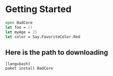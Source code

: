 # Getting Started

```fsharp
open BadCore
let foo = ()
let myAge = 21
let color = Say.FavoriteColor.Red
```

## Here is the path to downloading

    [lang=bash]
    paket install BadCore



